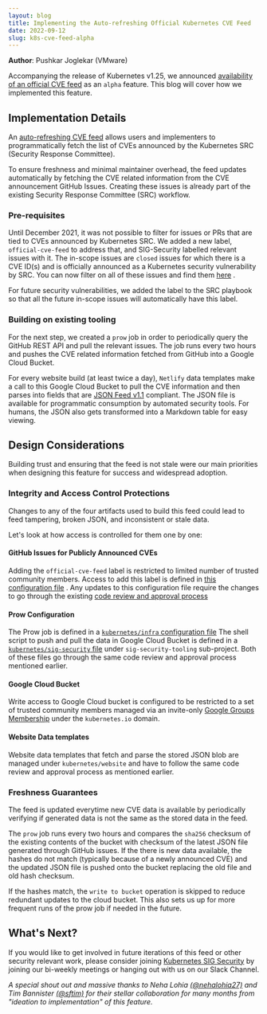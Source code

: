 ```yaml
---
layout: blog
title: Implementing the Auto-refreshing Official Kubernetes CVE Feed
date: 2022-09-12
slug: k8s-cve-feed-alpha
---
```


**Author**: Pushkar Joglekar (VMware)

Accompanying the release of Kubernetes v1.25, we announced
[availability of an official CVE feed](https://kubernetes.io/blog/2022/09/12/k8s-cve-feed-alpha/)
as an `alpha` feature. This blog will cover how we implemented this feature.

## Implementation Details

An [auto-refreshing CVE feed](https://kubernetes.io/docs/reference/issues-security/official-cve-feed/)
allows users and implementers to programmatically fetch the list of CVEs
announced by the Kubernetes SRC (Security Response Committee).

To ensure freshness and minimal maintainer overhead, the feed updates
automatically by fetching the CVE related information from the CVE announcement
GitHub Issues. Creating these issues is already part of the existing Security
Response Committee (SRC) workflow.

### Pre-requisites

Until December 2021, it was not possible to filter for issues or PRs that are
tied to CVEs announced by Kubernetes SRC. We added a new
label, `official-cve-feed` to address that, and SIG-Security labelled relevant
issues with it. The in-scope issues are `closed` issues for which there is a CVE
ID(s) and is officially announced as a Kubernetes security vulnerability by SRC.
You can now filter on all of these issues and find them
[here](https://github.com/kubernetes/kubernetes/issues?q=is%3Aissue+is%3Aclosed+label%3Aofficial-cve-feed+)
.

For future security vulnerabilities, we added the label to the SRC playbook so
that all the future in-scope issues will automatically have this label.

### Building on existing tooling

For the next step, we created a `prow` job in order to periodically query the
GitHub REST API and pull the relevant issues. The job runs every two hours and
pushes the CVE related information fetched from GitHub into a Google Cloud
Bucket.

For every website build (at least twice a day), `Netlify` data templates make a
call to this Google Cloud Bucket to pull the CVE information and then parses
into fields that are [JSON Feed v1.1](https://www.jsonfeed.org/version/1.1/)
compliant. The JSON file is available for programmatic consumption by automated
security tools. For humans, the JSON also gets transformed into a Markdown table
for easy viewing.

## Design Considerations

Building trust and ensuring that the feed is not stale were our main priorities
when designing this feature for success and widespread adoption.

### Integrity and Access Control Protections

Changes to any of the four artifacts used to build this feed could lead to feed
tampering, broken JSON, and inconsistent or stale data.

Let's look at how access is controlled for them one by one:

#### GitHub Issues for Publicly Announced CVEs

Adding the `official-cve-feed` label is restricted to limited number of trusted
community members. Access to add this label is defined
in [this configuration file](https://github.com/kubernetes/test-infra/blob/master/config/prow/plugins.yaml#L149-L159)
. Any updates to this configuration file require the changes to go through the
existing [code review and approval process](/docs/guide/pull-requests/)

#### Prow Configuration

The Prow job is defined in
a [`kubernetes/infra` configuration file](https://github.com/kubernetes/test-infra/blob/master/config/jobs/kubernetes/sig-k8s-infra/trusted/sig-security-trusted.yaml#L94-L115)
The shell script to push and pull the data in Google Cloud Bucket is defined in
a
[`kubernetes/sig-security` file](https://github.com/kubernetes/sig-security/tree/main/sig-security-tooling/cve-feed/hack)
under `sig-security-tooling` sub-project. Both of these files go through the
same code review and approval process mentioned earlier.

#### Google Cloud Bucket

Write access to Google Cloud bucket is configured to be restricted to a set of
trusted community members managed via an
invite-only [Google Groups Membership](https://github.com/kubernetes/k8s.io/blob/main/groups/sig-security/groups.yaml)
under the `kubernetes.io` domain.

#### Website Data templates

Website data templates that fetch and parse the stored JSON blob are managed
under `kubernetes/website` and have to follow the same code review and approval
process as mentioned earlier.

### Freshness Guarantees

The feed is updated everytime new CVE data is available by periodically
verifying if generated data is not the same as the stored data in the feed.

The `prow` job runs every two hours and compares the `sha256` checksum of the
existing contents of the bucket with checksum of the latest JSON file generated
through GitHub issues. If the there is new data available, the hashes do not
match (typically because of a newly announced CVE) and the updated JSON file is
pushed onto the bucket replacing the old file and old hash checksum.

If the hashes match, the `write to bucket` operation is skipped to reduce
redundant updates to the cloud bucket. This also sets us up for more frequent
runs of the prow job if needed in the future.

## What's Next?

If you would like to get involved in future iterations of this feed or other
security relevant work, please consider
joining [Kubernetes SIG Security](https://github.com/kubernetes/community/tree/master/sig-security#contact)
by joining our bi-weekly meetings or hanging out with us on our Slack Channel.

_A special shout out and massive thanks to Neha Lohia
[(@nehalohia27)](https://github.com/nehalohia27) and Tim
Bannister [(@sftim)](https://github.com/sftim) for their stellar collaboration
for many months from "ideation to implementation" of this feature._
